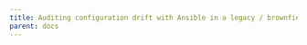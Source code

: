 ```yaml
---
title: Auditing configuration drift with Ansible in a legacy / brownfield environment
parent: docs
---
```

